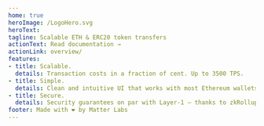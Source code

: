```yaml
---
home: true
heroImage: /LogoHero.svg
heroText:
tagline: Scalable ETH & ERC20 token transfers
actionText: Read documentation →
actionLink: overview/
features:
- title: Scalable.
  details: Transaction costs in a fraction of cent. Up to 3500 TPS.
- title: Simple.
  details: Clean and intuitive UI that works with most Ethereum wallets.
- title: Secure.
  details: Security guarantees on par with Layer-1 — thanks to zkRollup technology.
footer: Made with ❤️ by Matter Labs
---
```

